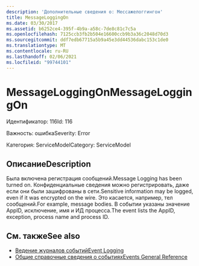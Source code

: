 ```yaml
---
description: 'Дополнительные сведения о: Мессажелоггингон'
title: MessageLoggingOn
ms.date: 03/30/2017
ms.assetid: b6252ce4-395f-4b9a-a58c-7de8c81c7c5a
ms.openlocfilehash: 7125ccb3fb2b504e16600ccb9b3a36c2048d70d3
ms.sourcegitcommit: ddf7edb67715a5b9a45e3dd44536dabc153c1de0
ms.translationtype: MT
ms.contentlocale: ru-RU
ms.lasthandoff: 02/06/2021
ms.locfileid: "99744101"
---
```

# <a name="messageloggingon"></a><span data-ttu-id="f2b34-103">MessageLoggingOn</span><span class="sxs-lookup"><span data-stu-id="f2b34-103">MessageLoggingOn</span></span>

<span data-ttu-id="f2b34-104">Идентификатор: 116</span><span class="sxs-lookup"><span data-stu-id="f2b34-104">Id: 116</span></span>  
  
 <span data-ttu-id="f2b34-105">Важность: ошибка</span><span class="sxs-lookup"><span data-stu-id="f2b34-105">Severity: Error</span></span>  
  
 <span data-ttu-id="f2b34-106">Категория: ServiceModel</span><span class="sxs-lookup"><span data-stu-id="f2b34-106">Category: ServiceModel</span></span>  
  
## <a name="description"></a><span data-ttu-id="f2b34-107">Описание</span><span class="sxs-lookup"><span data-stu-id="f2b34-107">Description</span></span>  

 <span data-ttu-id="f2b34-108">Была включена регистрация сообщений.</span><span class="sxs-lookup"><span data-stu-id="f2b34-108">Message Logging has been turned on.</span></span> <span data-ttu-id="f2b34-109">Конфиденциальные сведения можно регистрировать, даже если они были зашифрованы в сети.</span><span class="sxs-lookup"><span data-stu-id="f2b34-109">Sensitive information may be logged, even if it was encrypted on the wire.</span></span> <span data-ttu-id="f2b34-110">Это касается, например, тел сообщений.</span><span class="sxs-lookup"><span data-stu-id="f2b34-110">For example, message bodies.</span></span> <span data-ttu-id="f2b34-111">В событии указаны значение AppID, исключение, имя и ИД процесса.</span><span class="sxs-lookup"><span data-stu-id="f2b34-111">The event lists the AppID, exception, process name and process ID.</span></span>  
  
## <a name="see-also"></a><span data-ttu-id="f2b34-112">См. также</span><span class="sxs-lookup"><span data-stu-id="f2b34-112">See also</span></span>

- [<span data-ttu-id="f2b34-113">Ведение журналов событий</span><span class="sxs-lookup"><span data-stu-id="f2b34-113">Event Logging</span></span>](index.md)
- [<span data-ttu-id="f2b34-114">Общие справочные сведения о событиях</span><span class="sxs-lookup"><span data-stu-id="f2b34-114">Events General Reference</span></span>](events-general-reference.md)
